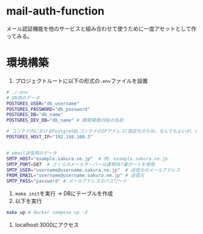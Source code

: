 # mail-auth-function
メール認証機能を他のサービスと組み合わせて使うために一度アセットとして作ってみる。

# 環境構築

1. プロジェクトルートに以下の形式の`.env`ファイルを設置
```bash
# ./.env
# DB用のデータ
POSTGRES_USER="db_username"
POSTGRES_PASSWORD="db_password"
POSTGRES_DB="db_name"
POSTGRES_DEV_DB="db_name" # 開発環境のDBの名前

# コンテナ内におけるPostgreSQLコンテナのIPアドレス(固定化のため。なんでもよいが、compose.ymlの最後の方に記載されているネットワークアドレスに該当するものでないといけない)
POSTGRES_HOST_IP="192.168.100.3"


# email送信用のデータ
SMTP_HOST="example.sakura.ne.jp"  # 例: example.sakura.ne.jp
SMTP_PORT=587  # さくらのメールサーバーは通常587番ポートを使用
SMTP_USER="username@username.sakura.ne.jp"  # 送信元のメールアドレス
FROM_EMAIL="username@username.sakura.ne.jp" # 送信元
SMTP_PASS="password" # メールアドレスのパスワード
```
1. `make init`を実行 -> DBにテーブルを作成
1. 以下を実行
```bash
make up # docker compose up -d
```

1. localhost:3000にアクセス

